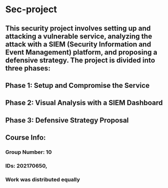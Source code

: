 # Sec-project
## This security project involves setting up and attacking a vulnerable service, analyzing the attack with a SIEM (Security Information and Event Management) platform, and proposing a defensive strategy. The project is divided into three phases:
## Phase 1: Setup and Compromise the Service
## Phase 2: Visual Analysis with a SIEM Dashboard
## Phase 3: Defensive Strategy Proposal

## Course Info:
### Group Number: 10
### IDs: 202170650,
### Work was distributed equally
